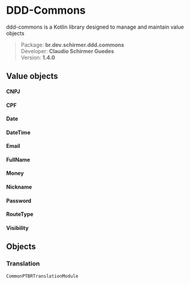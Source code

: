 # DDD-Commons
ddd-commons is a Kotlin library designed to manage and maintain value objects

>Package: **br.dev.schirmer.ddd.commons**<br/>
>Developer: **Claudio Schirmer Guedes**<br/>
>Version: **1.4.0**

## Value objects

#### CNPJ
#### CPF
#### Date
#### DateTime
#### Email
#### FullName
#### Money
#### Nickname
#### Password
#### RouteType
#### Visibility

## Objects
### Translation
```kotlin
CommonPTBRTranslationModule
```